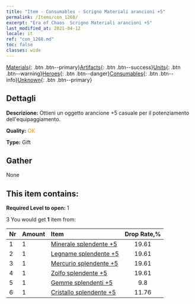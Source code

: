 ```yaml
---
title: "Item - Consumables - Scrigno Materiali arancioni +5"
permalink: /Items/con_1268/
excerpt: "Era of Chaos  Scrigno Materiali arancioni +5"
last_modified_at: 2021-04-12
locale: it
ref: "con_1268.md"
toc: false
classes: wide
---
```

 [Materials](/it/Items/){: .btn .btn--primary}[Artifacts](/it/Items/Artifacts/){: .btn .btn--success}[Units](/it/Items/Units/){: .btn .btn--warning}[Heroes](/it/Items/Heroes/){: .btn .btn--danger}[Consumables](/it/Items/Consumables/){: .btn .btn--info}[Unknown](/it/Items/Unknown/){: .btn .btn--primary}

## Dettagli
 **Descrizione:** Ottieni un oggetto arancione +5 casuale per il potenziamento dell'equipaggiamento.

 **Quality:** <span style="color: #FF8C00">OK</span>

 **Type:** Gift

## Gather

  None

## This item contains:

 **Required Level to open:** 1

 3 You would get **1** item  from:

  | Nr | Amount |     Item    | Drop Rate,% |
  |:---|:-------|:------------|:---------:|
  | 1 | 1 | [Minerale splendente +5](/it/Items/mat_96/) | 19.61 | 
  | 2 | 1 | [Legname splendente +5](/it/Items/mat_97/) | 19.61 | 
  | 3 | 1 | [Mercurio splendente +5](/it/Items/mat_98/) | 19.61 | 
  | 4 | 1 | [Zolfo splendente +5](/it/Items/mat_99/) | 19.61 | 
  | 5 | 1 | [Gemme splendenti +5](/it/Items/mat_100/) | 9.8 | 
  | 6 | 1 | [Cristallo splendente +5](/it/Items/mat_101/) | 11.76 | 

